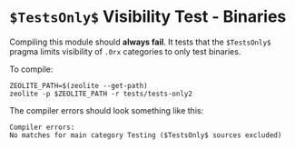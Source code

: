 # `$TestsOnly$` Visibility Test - Binaries

Compiling this module should **always fail**. It tests that the `$TestsOnly$`
pragma limits visibility of `.0rx` categories to only test binaries.

To compile:

```shell
ZEOLITE_PATH=$(zeolite --get-path)
zeolite -p $ZEOLITE_PATH -r tests/tests-only2
```

The compiler errors should look something like this:

```text
Compiler errors:
No matches for main category Testing ($TestsOnly$ sources excluded)
```

